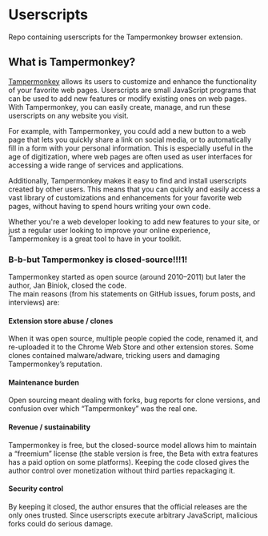 # Userscripts
Repo containing userscripts for the Tampermonkey browser extension.


## What is Tampermonkey?
[Tampermonkey](https://www.tampermonkey.net/)  allows its users to customize and enhance the functionality of your favorite web pages. Userscripts are small JavaScript programs that can be used to add new features or modify existing ones on web pages. With Tampermonkey, you can easily create, manage, and run these userscripts on any website you visit.

For example, with Tampermonkey, you could add a new button to a web page that lets you quickly share a link on social media, or to automatically fill in a form with your personal information. This is especially useful in the age of digitization, where web pages are often used as user interfaces for accessing a wide range of services and applications.

Additionally, Tampermonkey makes it easy to find and install userscripts created by other users. This means that you can quickly and easily access a vast library of customizations and enhancements for your favorite web pages, without having to spend hours writing your own code.

Whether you're a web developer looking to add new features to your site, or just a regular user looking to improve your online experience, Tampermonkey is a great tool to have in your toolkit.

### B-b-but Tampermonkey is closed-source!!!1!
Tampermonkey started as open source (around 2010–2011) but later the author, Jan Biniok, closed the code.  
The main reasons (from his statements on GitHub issues, forum posts, and interviews) are:

#### Extension store abuse / clones
When it was open source, multiple people copied the code, renamed it, and re-uploaded it to the Chrome Web Store and other extension stores. 
Some clones contained malware/adware, tricking users and damaging Tampermonkey’s reputation.

#### Maintenance burden
Open sourcing meant dealing with forks, bug reports for clone versions, and confusion over which “Tampermonkey” was the real one.

#### Revenue / sustainability
Tampermonkey is free, but the closed-source model allows him to maintain a “freemium” license (the stable version is free, the Beta with extra features has a paid option on some platforms).
Keeping the code closed gives the author control over monetization without third parties repackaging it.

#### Security control
By keeping it closed, the author ensures that the official releases are the only ones trusted. Since userscripts execute arbitrary JavaScript, malicious forks could do serious damage.
